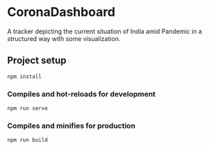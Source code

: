 # CoronaDashboard 
A tracker depicting the current situation of India amid Pandemic in a structured way with some visualization.

## Project setup
```
npm install
```

### Compiles and hot-reloads for development
```
npm run serve
```

### Compiles and minifies for production
```
npm run build
```
